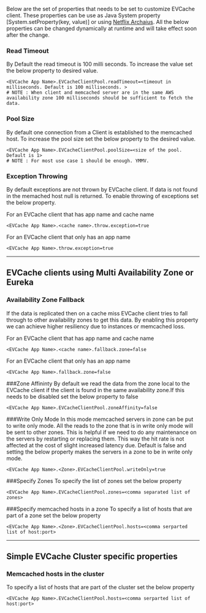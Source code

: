 Below are the set of properties that needs to be set to customize EVCache client. These properties can be use as Java System property [System.setProperty(key, value)] or using [Netflix Archaius](https://github.com/Netflix/archaius). All the below properties can be changed dynamically at runtime and will take effect soon after the change.

### Read Timeout 
By Default the read timeout is 100 milli seconds. To increase the value set the below property to desired value. 
```property
<EVCache App Name>.EVCacheClientPool.readTimeout=<timeout in milliseconds. Default is 100 milliseconds. >
# NOTE : When client and memcached server are in the same AWS availability zone 100 milliseconds should be sufficient to fetch the data.
```

### Pool Size
By default one connection from a Client is established to the memcached host. To increase the pool size set the below property to the desired value. 
```property
<EVCache App Name>.EVCacheClientPool.poolSize=<size of the pool. Default is 1>
# NOTE : For most use case 1 should be enough. YMMV.
```


### Exception Throwing
By default exceptions are not thrown by EVCache client. If data is not found in the memached host null is returned. To enable throwing of exceptions set the below property. 

For an EVCache client that has app name and cache name 
```property
<EVCache App Name>.<cache name>.throw.exception=true
```

For an EVCache client that only has an app name 
```property
<EVCache App Name>.throw.exception=true
```

***

## EVCache clients using Multi Availability Zone or Eureka 

### Availability Zone Fallback
If the data is replicated then on a cache miss EVCache client tries to fall through to other availability  zones to get this data. By enabling this property we can achieve higher resiliency due to instances or memcached loss. 

For an EVCache client that has app name and cache name 
```property
<EVCache App Name>.<cache name>.fallback.zone=false
```

For an EVCache client that only has an app name 
```property
<EVCache App Name>.fallback.zone=false
```

###Zone Affininty 
By default we read the data from the zone local to the EVCache client if the client is found in the same availability zone.If this needs to be disabled set the below property to false

```property
<EVCache App Name>.EVCacheClientPool.zoneAffinity=false
```


###Write Only Mode 
In this mode memcached servers in zone can be put to write only mode. 
All the reads to the zone that is in write only mode will be sent to other zones. This is helpful if we need to do any maintenance on the servers by restarting or replacing them. 
This way the hit rate is not affected at the cost of slight increased latency due. Default is false and setting the below property makes the servers in a zone to be in write only mode. 

```property
<EVCache App Name>.<Zone>.EVCacheClientPool.writeOnly=true
```

###Specify Zones
To specify the list of zones set the below property
```property
<EVCache App Name>.EVCacheClientPool.zones=<comma separated list of zones>
```

###Specify memcached hosts in a zone
To specify a list of hosts that are part of a zone set the below property
```property
<EVCache App Name>.<Zone>.EVCacheClientPool.hosts=<comma serparted list of host:port>
```


***

## Simple EVCache Cluster specific properties

### Memcached hosts in the cluster
To specify a list of hosts that are part of the cluster set the below property
```property
<EVCache App Name>.EVCacheClientPool.hosts=<comma serparted list of host:port>
```